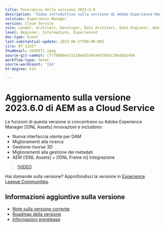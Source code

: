 ```yaml
---
title: Panoramica della versione 2023-6-0
description: 'Video introduttivo sulla versione di Adobe Experience Manager as a Cloud Service 2023.6.0Le funzioni di questa versione si concentrano sulle innovazioni Experience Manager Assets e includono: - Nuova interfaccia utente per i miglioramenti della ricerca DAM Miglioramenti della gestione delle risorse 3D Miglioramenti della gestione dei metadati AEM [!DNL Assets] + [!DNL Frame io]  Integrazione'
solution: Experience Manager
version: Cloud Service
role: Leader, Architect, Developer, Data Architect, Data Engineer, Admin, User
level: Beginner, Intermediate, Experienced
doc-type: Event
last-substantial-update: 2023-06-27T00:00:00Z
jira: KT-13557
thumbnail: 3420971.jpeg
source-git-commit: cf77000be5c52184a81d4544d789dc266d8ab494
workflow-type: tm+mt
source-wordcount: '124'
ht-degree: 41%

---
```



# Aggiornamento sulla versione 2023.6.0 di AEM as a Cloud Service


Le funzioni di questa versione si concentrano su Adobe Experience Manager [!DNL Assets] innovazioni e includono:

* Nuova interfaccia utente per DAM
* Miglioramenti alla ricerca
* Gestione risorse 3D
* Miglioramenti alla gestione dei metadati
* AEM [!DNL Assets] + [!DNL Frame io] Integrazione

>[!VIDEO](https://video.tv.adobe.com/v/3420971/?learn=on)


Hai domande sulla versione?  Approfondisci la versione in [Experience League Communities](https://adobe.ly/43FGHk0).

## Informazioni aggiuntive sulla versione

* [Note sulla versione corrente](https://experienceleague.adobe.com/docs/experience-manager-cloud-service/content/release-notes/home.html?lang=it)
* [Roadmap della versione](https://experienceleague.adobe.com/docs/experience-manager-release-information/aem-release-updates/update-releases-roadmap.html?lang=it)
* [Informazioni prerelease](https://experienceleague.adobe.com/docs/experience-manager-cloud-service/content/release-notes/prerelease.html?lang=it)